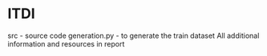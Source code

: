 # ITDI
src - source code 
generation.py - to generate the train dataset
All additional information and resources in report

